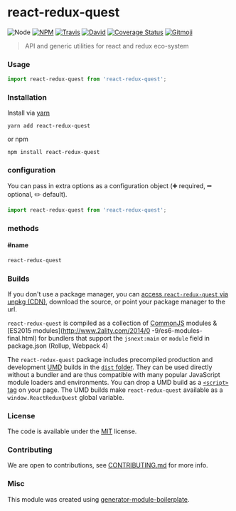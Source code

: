 # react-redux-quest

![Node](https://img.shields.io/node/v/react-redux-quest.svg?style=flat-square)
[![NPM](https://img.shields.io/npm/v/react-redux-quest.svg?style=flat-square)](https://www.npmjs.com/package/react-redux-quest)
[![Travis](https://img.shields.io/travis/p10ns11y/react-redux-quest/master.svg?style=flat-square)](https://travis-ci.org/p10ns11y/react-redux-quest)
[![David](https://img.shields.io/david/p10ns11y/react-redux-quest.svg?style=flat-square)](https://david-dm.org/p10ns11y/react-redux-quest)
[![Coverage Status](https://img.shields.io/coveralls/p10ns11y/react-redux-quest.svg?style=flat-square)](https://coveralls.io/github/p10ns11y/react-redux-quest)
[![Gitmoji](https://img.shields.io/badge/gitmoji-%20😜%20😍-FFDD67.svg?style=flat-square)](https://gitmoji.carloscuesta.me/)

> API and generic utilities for react and redux eco-system

### Usage

```js
import react-redux-quest from 'react-redux-quest';

```

### Installation

Install via [yarn](https://github.com/yarnpkg/yarn)

	yarn add react-redux-quest

or npm

	npm install react-redux-quest


### configuration

You can pass in extra options as a configuration object (➕ required, ➖ optional, ✏️ default).

```js
import react-redux-quest from 'react-redux-quest';

```

### methods

#### #name

```js
react-redux-quest

```

### Builds

If you don't use a package manager, you can [access `react-redux-quest` via unpkg (CDN)](https://unpkg.com/react-redux-quest/), download the source, or point your package manager to the url.

`react-redux-quest` is compiled as a collection of [CommonJS](http://webpack.github.io/docs/commonjs.html) modules & [ES2015 modules](http://www.2ality.com/2014/0
  -9/es6-modules-final.html) for bundlers that support the `jsnext:main` or `module` field in package.json (Rollup, Webpack 4)

The `react-redux-quest` package includes precompiled production and development [UMD](https://github.com/umdjs/umd) builds in the [`dist` folder](https://unpkg.com/react-redux-quest/dist/). They can be used directly without a bundler and are thus compatible with many popular JavaScript module loaders and environments. You can drop a UMD build as a [`<script>` tag](https://unpkg.com/react-redux-quest) on your page. The UMD builds make `react-redux-quest` available as a `window.ReactReduxQuest` global variable.

### License

The code is available under the [MIT](LICENSE) license.

### Contributing

We are open to contributions, see [CONTRIBUTING.md](CONTRIBUTING.md) for more info.

### Misc

This module was created using [generator-module-boilerplate](https://github.com/duivvv/generator-module-boilerplate).
